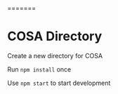 =======
# COSA Directory
Create a new directory for COSA

Run `npm install` once

Use `npm start` to start development